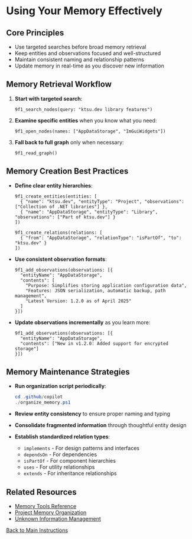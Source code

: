 # Using Your Memory Effectively

## Core Principles

- Use targeted searches before broad memory retrieval
- Keep entities and observations focused and well-structured
- Maintain consistent naming and relationship patterns
- Update memory in real-time as you discover new information

## Memory Retrieval Workflow

1. **Start with targeted search**:
   ```
   9f1_search_nodes(query: "ktsu.dev library features")
   ```

2. **Examine specific entities** when you know what you need:
   ```
   9f1_open_nodes(names: ["AppDataStorage", "ImGuiWidgets"])
   ```

3. **Fall back to full graph** only when necessary:
   ```
   9f1_read_graph()
   ```

## Memory Creation Best Practices

- **Define clear entity hierarchies**:
  ```
  9f1_create_entities(entities: [
    { "name": "ktsu.dev", "entityType": "Project", "observations": ["Collection of .NET libraries"] },
    { "name": "AppDataStorage", "entityType": "Library", "observations": ["Part of ktsu.dev"] }
  ])

  9f1_create_relations(relations: [
    { "from": "AppDataStorage", "relationType": "isPartOf", "to": "ktsu.dev" }
  ])
  ```

- **Use consistent observation formats**:
  ```
  9f1_add_observations(observations: [{
    "entityName": "AppDataStorage",
    "contents": [
      "Purpose: Simplifies storing application configuration data",
      "Features: JSON serialization, automatic backup, path management",
      "Latest Version: 1.2.0 as of April 2025"
    ]
  }])
  ```

- **Update observations incrementally** as you learn more:
  ```
  9f1_add_observations(observations: [{
    "entityName": "AppDataStorage",
    "contents": ["New in v1.2.0: Added support for encrypted storage"]
  }])
  ```

## Memory Maintenance Strategies

- **Run organization script periodically**:
  ```powershell
  cd .github/copilot
  ./organize_memory.ps1
  ```

- **Review entity consistency** to ensure proper naming and typing
- **Consolidate fragmented information** through thoughtful entity design
- **Establish standardized relation types**:
  - `implements` - For design patterns and interfaces
  - `dependsOn` - For dependencies
  - `isPartOf` - For component hierarchies
  - `uses` - For utility relationships
  - `extends` - For inheritance relationships

## Related Resources

- [Memory Tools Reference](memory-tools-reference.md)
- [Project Memory Organization](project-memory-organization.md)
- [Unknown Information Management](unknown-info-management.md)

[Back to Main Instructions](main-instructions.md)

